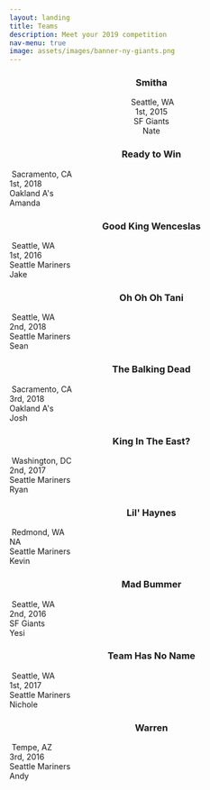 ```yaml
---
layout: landing
title: Teams
description: Meet your 2019 competition
nav-menu: true
image: assets/images/banner-ny-giants.png
---
```


<!-- Image -->
<div class="spotlight content">
	<div class="row 25% uniform">
		<div class="4u">
		<!-- Nate -->
		<center><h3>Smitha</h3>
			<span class="image fit"><img src="assets/images/teams-nate-2.png" alt="" /></span>
			<span>
			<a class="icon alt fa-map-marker" > Seattle, WA</a>
			<br> <a class="icon alt fa-trophy"> 1st, 2015</a>
			<br> <a class="icon alt fa-thumbs-o-up"> SF Giants</a>
			<br> <a class="icon alt fa-user"> Nate</a>
			<br>
			</span>
		</center>
		</div>
		<!-- Amanda -->
		<div class="4u">
			<center><h3>Ready to Win</h3></center>
			<span class="image fit"><img src="assets/images/teams-amanda-2.png" alt=""/></span>
			<span>
			<a class="icon alt fa-map-marker" > Sacramento, CA</a>
			<br> <a class="icon alt fa-trophy"> 1st, 2018</a>
			<br> <a class="icon alt fa-thumbs-o-up"> Oakland A's</a>
			<br> <a class="icon alt fa-user"> Amanda</a>
			<br>
			</span>
		</div>
		<!-- Wild -->
		<div class="4u$">
			<center><h3>Good King Wenceslas</h3></center>
			<span class="image fit"><img src="assets/images/teams-wild.png" alt=""/></span>
			<span>
			<a class="icon alt fa-map-marker" > Seattle, WA</a>
			<br> <a class="icon alt fa-trophy"> 1st, 2016</a>
			<br> <a class="icon alt fa-thumbs-o-up"> Seattle Mariners</a>
			<br> <a class="icon alt fa-user"> Jake</a>
			<br>
			</span>
		</div>
		<!-- Sean -->
		<div class="4u">
			<center><h3>Oh Oh Oh Tani </h3></center>
			<span class="image fit"><img src="assets/images/teams-sean.png" alt="" /></span>
			<span>
			<a class="icon alt fa-map-marker" > Seattle, WA</a>
			<br> <a class="icon alt fa-trophy"> 2nd, 2018</a>
			<br> <a class="icon alt fa-thumbs-o-up"> Seattle Mariners</a>
			<br> <a class="icon alt fa-user"> Sean</a>
			<br>
			</span>
		</div>
		<!-- Josh -->
		<div class="4u">
			<center><h3>The Balking Dead</h3></center>
			<span class="image fit"><img src="assets/images/teams-josh-2.png" alt=""/></span>
			<span>
			<a class="icon alt fa-map-marker" > Sacramento, CA</a>
			<br> <a class="icon alt fa-trophy"> 3rd, 2018</a>
			<br> <a class="icon alt fa-thumbs-o-up"> Oakland A's</a>
			<br> <a class="icon alt fa-user"> Josh</a>
			<br>
			</span>
		</div>
		<!-- Ryan -->
		<div class="4u">
			<center><h3>King In The East?</h3></center>
			<span class="image fit"><img src="assets/images/teams-ryan.png" alt="" /></span>
			<span>
			<a class="icon alt fa-map-marker" > Washington, DC</a>
			<br> <a class="icon alt fa-trophy"> 2nd, 2017</a>
			<br> <a class="icon alt fa-thumbs-o-up"> Seattle Mariners</a>
			<br> <a class="icon alt fa-user"> Ryan</a>
			<br>
			</span>
		</div>
		<!-- Kevin -->
		<div class="4u">
			<center><h3>Lil' Haynes</h3></center>
			<span class="image fit"><img src="assets/images/teams-kevin.png" alt="" /></span>
			<span>
			<a class="icon alt fa-map-marker" > Redmond, WA</a>
			<br> <a class="icon alt fa-trophy"> NA</a>
			<br> <a class="icon alt fa-thumbs-o-up"> Seattle Mariners</a>
			<br> <a class="icon alt fa-user"> Kevin</a>
			<br>
			</span>
		</div>
		<!-- Yesi -->
		<div class="4u">
			<center><h3>Mad Bummer</h3></center>
			<span class="image fit"><img src="assets/images/teams-yesi.png" alt="" /></span>
			<span>
			<a class="icon alt fa-map-marker" > Seattle, WA</a>
			<br> <a class="icon alt fa-trophy"> 2nd, 2016</a>
			<br> <a class="icon alt fa-thumbs-o-up"> SF Giants</a>
			<br> <a class="icon alt fa-user"> Yesi</a>
			<br>
			</span>
		</div>
		<!-- Nichole -->
		<div class="4u">
			<center><h3>Team Has No Name</h3></center>
			<span class="image fit"><img src="assets/images/teams-nichole.png" alt="" /></span>
			<span>
			<a class="icon alt fa-map-marker" > Seattle, WA</a>
			<br> <a class="icon alt fa-trophy"> 1st, 2017</a>
			<br> <a class="icon alt fa-thumbs-o-up"> Seattle Mariners</a>
			<br> <a class="icon alt fa-user"> Nichole</a>
			<br>
			</span>
		</div>
		<!-- Andy -->
		<div class="4u">
			<center><h3>Warren</h3></center>
			<span class="image fit"><img src="assets/images/teams-andy.png" alt="" /></span>
			<span>
			<a class="icon alt fa-map-marker" > Tempe, AZ</a>
			<br> <a class="icon alt fa-trophy"> 3rd, 2016</a>
			<br> <a class="icon alt fa-thumbs-o-up"> Seattle Mariners</a>
			<br> <a class="icon alt fa-user"> Andy</a>
			<br>
			</span>
		</div>
	</div>
</div>


<!--	</div>
</div> -->

<!-- SECOND SET 
<div class="box alt">
	<div class="row 25% uniform"> -->
